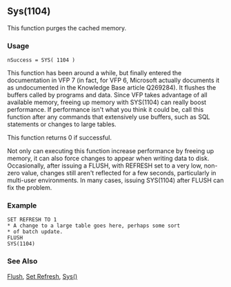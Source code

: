## Sys(1104)

This function purges the cached memory.

### Usage

```foxpro
nSuccess = SYS( 1104 )
```

This function has been around a while, but finally entered the documentation in VFP 7 (in fact, for VFP 6, Microsoft actually documents it as undocumented in the Knowledge Base article Q269284). It flushes the buffers called by programs and data. Since VFP takes advantage of all available memory, freeing up memory with SYS(1104) can really boost performance. If performance isn't what you think it could be, call this function after any commands that extensively use buffers, such as SQL statements or changes to large tables.

This function returns 0 if successful. 

Not only can executing this function increase performance by freeing up memory, it can also force changes to appear when writing data to disk. Occasionally, after issuing a FLUSH, with REFRESH set to  a very low, non-zero value, changes still aren't reflected for a few seconds, particularly in multi-user environments. In many cases, issuing SYS(1104) after FLUSH can fix the problem.

### Example

```foxpro
SET REFRESH TO 1
* A change to a large table goes here, perhaps some sort
* of batch update.
FLUSH
SYS(1104)
```
### See Also

[Flush](s4g166.md), [Set Refresh](s4g207.md), [Sys()](s4g895.md)